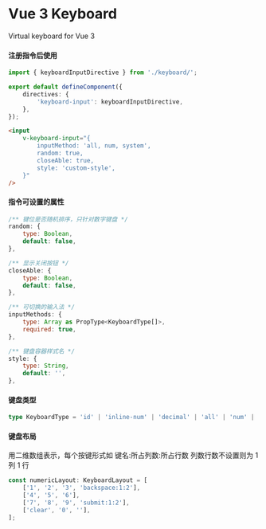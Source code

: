 # Vue 3 Keyboard

Virtual keyboard for Vue 3

#### 注册指令后使用

```typescript
import { keyboardInputDirective } from './keyboard/';

export default defineComponent({
    directives: {
        'keyboard-input': keyboardInputDirective,
    },
});
```

```html
<input
    v-keyboard-input="{
        inputMethod: 'all, num, system',
        random: true,
        closeAble: true,
        style: 'custom-style',
    }"
/>
```

#### 指令可设置的属性

```js
/** 键位是否随机排序，只针对数字键盘 */
random: {
    type: Boolean,
    default: false,
},

/** 显示关闭按钮 */
closeAble: {
    type: Boolean,
    default: false,
},

/** 可切换的输入法 */
inputMethods: {
    type: Array as PropType<KeyboardType[]>,
    required: true,
},

/** 键盘容器样式名 */
style: {
    type: String,
    default: '',
},
```

#### 键盘类型

```ts
type KeyboardType = 'id' | 'inline-num' | 'decimal' | 'all' | 'num' | 'system';
```

#### 键盘布局

用二维数组表示，每个按键形式如 键名:所占列数:所占行数 列数行数不设置则为 1 列 1 行

```ts
const numericLayout: KeyboardLayout = [
    ['1', '2', '3', 'backspace:1:2'],
    ['4', '5', '6'],
    ['7', '8', '9', 'submit:1:2'],
    ['clear', '0', ''],
];
```
